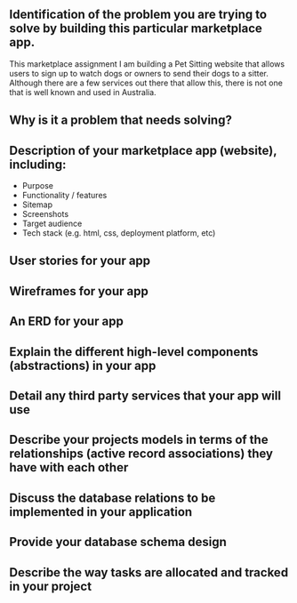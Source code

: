 
## Identification of the problem you are trying to solve by building this particular marketplace app.

This marketplace assignment I am building a Pet Sitting website that allows users to sign up to watch dogs or owners to send their dogs to a sitter. Although there are a few services out there that allow this, there is not one that is well known and used in Australia. 

## Why is it a problem that needs solving?



## Description of your marketplace app (website), including:
- Purpose
- Functionality / features
- Sitemap
- Screenshots
- Target audience
- Tech stack (e.g. html, css, deployment platform, etc)

## User stories for your app

## Wireframes for your app

## An ERD for your app

## Explain the different high-level components (abstractions) in your app

## Detail any third party services that your app will use

## Describe your projects models in terms of the relationships (active record associations) they have with each other

## Discuss the database relations to be implemented in your application


## Provide your database schema design

## Describe the way tasks are allocated and tracked in your project